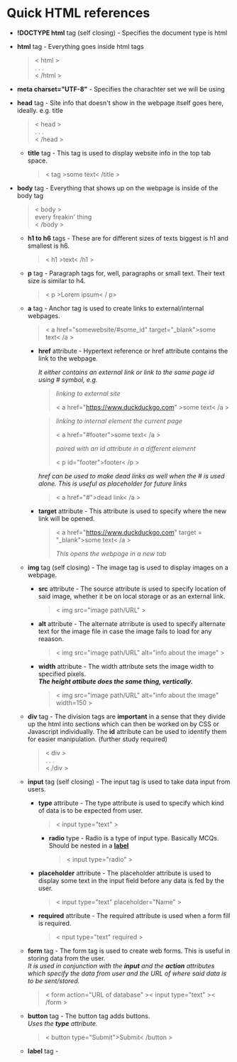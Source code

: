 # Quick HTML references

- **!DOCTYPE html** tag (self closing) - Specifies the document type is html

- **html** tag - Everything goes inside html tags  
	>< html >  
	>  . . .  
	>< /html >

- **meta charset="UTF-8"** - Specifies the charachter set we will be using

- **head** tag - Site info that doesn't show in the webpage itself goes here, ideally. e.g. title
	>< head >  
	>. . .  
	>< /head >

	- **title** tag - This tag is used to display website info in the top tab space.
		>< tag >some text< /title >

- **body** tag - Everything that shows up on the webpage is inside of the body tag
	>< body >  
	>every freakin' thing  
	>< /body >
	
	- **h1 to h6** tags - These are for different sizes of texts biggest is h1 and smallest is h6.
		>< h1 >text< /h1 >

	- **p** tag - Paragraph tags for, well, paragraphs or small text. Their text size is similar to h4.
		>< p >Lorem ipsum< / p>

	- **a** tag - Anchor tag is used to create links to external/internal webpages.
		>< a href="somewebsite/#some_id" target="_blank">some text< /a >

		- **href** attribute - Hypertext reference or href attribute contains the link to the webpage.

			*It either contains an external link or link to the same page id using # symbol, e.g.*
				
			>*linking to external site*  
			>
			>< a href="https://www.duckduckgo.com" >some text< /a >  

			>*linking to internal element the current page*  
			>
			>< a href="#footer">some text< /a >  
			>
			>*paired with an id attribute in a different element*  
			>
			>< p id="footer">footer< /p >

			*href can be used to make dead links as well when the # is used alone. This is useful as placeholder for future links*

			>< a href="#">dead link< /a >

		- **target** attribute - This attribute is used to specify where the new link will be opened.
			>< a href="https://www.duckduckgo.com" target = "_blank">some text< /a >
			>
			>*This opens the webpage in a new tab*
	- **img** tag (self closing) - The image tag is used to display images on a webpage.
		- **src** attribute - The source attribute is used to specify location of said image, whether it be on local storage or as an external link.
			>< img src="image path/URL" >

		- **alt** attribute - The alternate atrribute is used to specify alternate text for the image file in case the image fails to load for any reaason.
			>< img src="image path/URL" alt="info about the image" >
		- **width** attribute - The width attribute sets the image width to specified pixels.  
		***The height attibute does the same thing, vertically.***

			>< img src="image path/URL" alt="info about the image" width=150 >

	- **div** tag - The division tags are **important** in a sense that they divide up the html into sections which can then be worked on by CSS or Javascript individually. The **id** attribute can be used to identify them for easier manipulation. (further study required)
		>< div >  
		>. . .  
		>< /div >

	- **input** tag (self closing) - The input tag is used to take data input from users.

		- **type** attribute - The type attribute is used to specify which kind of data is to be expected from user.
			>< input type="text" >
			- **radio** type - Radio is a type of input type. Basically MCQs. Should be nested in a <a href="#lbl">**label**</a>
				>< input type="radio" >
		
		- **placeholder** attribute - The placeholder attribute is used to display some text in the input field before any data is fed by the user.
			>< input type="text" placeholder="Name" >

		- **required** attribute - The required attribute is used when a form fill is required.
			>< nput type="text" required >

	- **form** tag - The form tag is used to create web forms. This is useful in storing data from the user.  
		*It is used in conjunction with the **input** and the **action** attributes which specify the data from user and the URL of where said data is to be sent/stored.*

		>< form action="URL of database" >< input type="text" >< /form >

	- **button** tag - The button tag adds buttons.  
	*Uses the **type** attribute.*
		>< button type="Submit">Submit< /button >
		
	<p id="lbl"><p>

	- **label** tag - 